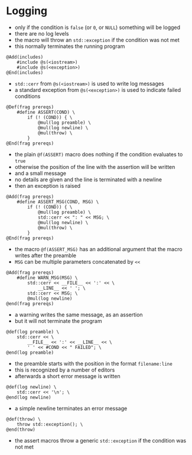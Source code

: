 # Logging
* only if the condition is `false` (or `0`, or `NULL`) something will be
  logged
* there are no log levels
* the macro will throw an `std::exception` if the condition was not met
* this normally terminates the running program

```
@Add(includes)
	#include @s(<iostream>)
	#include @s(<exception>)
@End(includes)
```
* `std::cerr` from `@s(<iostream>)` is used to write log messages
* a standard exception from `@s(<exception>)` is used to indicate failed
  conditions

```
@Def(frag prereqs)
	#define ASSERT(COND) \
		if (! (COND)) { \
			@mul(log preamble) \
			@mul(log newline) \
			@mul(throw) \
		}
@End(frag prereqs)
```
* the plain `@f(ASSERT)` macro does nothing if the condition evaluates
  to `true`
* otherwise the position of the line with the assertion will be written
* and a small message
* no details are given and the line is terminated with a newline
* then an exception is raised

```
@Add(frag prereqs)
	#define ASSERT_MSG(COND, MSG) \
		if (! (COND)) { \
			@mul(log preamble) \
			std::cerr << ": " << MSG; \
			@mul(log newline) \
			@mul(throw) \
		}
@End(frag prereqs)
```
* the macro `@f(ASSERT_MSG)` has an additional argument that the macro
  writes after the preamble
* `MSG` can be multiple parameters concatenated by `<<`

```
@Add(frag prereqs)
	#define WARN_MSG(MSG) \
		std::cerr << __FILE__ << ':' << \
			__LINE__ << ' '; \
		std::cerr << MSG; \
		@mul(log newline)
@end(frag prereqs)
```
* a warning writes the same message, as an assertion
* but it will not terminate the program

```
@def(log preamble) \
	std::cerr << \
		__FILE__ << ':' << __LINE__ << \
		' ' << #COND << " FAILED"; \
@end(log preamble)
```
* the preamble starts with the position in the format `filename:line`
* this is recognized by a number of editors
* afterwards a short error message is written

```
@def(log newline) \
	std::cerr << '\n'; \
@end(log newline)
```
* a simple newline terminates an error message

```
@def(throw) \
	throw std::exception(); \
@end(throw)
```
* the assert macros throw a generic `std::exception` if the condition
  was not met

